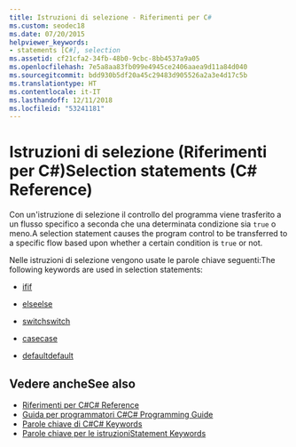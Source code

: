 ```yaml
---
title: Istruzioni di selezione - Riferimenti per C#
ms.custom: seodec18
ms.date: 07/20/2015
helpviewer_keywords:
- statements [C#], selection
ms.assetid: cf21cfa2-34fb-48b0-9cbc-8bb4537a9a05
ms.openlocfilehash: 7e5a8aa83fb099e4945ce2406aaea9d11a84d040
ms.sourcegitcommit: bdd930b5df20a45c29483d905526a2a3e4d17c5b
ms.translationtype: HT
ms.contentlocale: it-IT
ms.lasthandoff: 12/11/2018
ms.locfileid: "53241181"
---
```

# <a name="selection-statements-c-reference"></a><span data-ttu-id="9de4a-102">Istruzioni di selezione (Riferimenti per C#)</span><span class="sxs-lookup"><span data-stu-id="9de4a-102">Selection statements (C# Reference)</span></span>

<span data-ttu-id="9de4a-103">Con un'istruzione di selezione il controllo del programma viene trasferito a un flusso specifico a seconda che una determinata condizione sia `true` o meno.</span><span class="sxs-lookup"><span data-stu-id="9de4a-103">A selection statement causes the program control to be transferred to a specific flow based upon whether a certain condition is `true` or not.</span></span>

<span data-ttu-id="9de4a-104">Nelle istruzioni di selezione vengono usate le parole chiave seguenti:</span><span class="sxs-lookup"><span data-stu-id="9de4a-104">The following keywords are used in selection statements:</span></span>

- [<span data-ttu-id="9de4a-105">if</span><span class="sxs-lookup"><span data-stu-id="9de4a-105">if</span></span>](if-else.md)

- [<span data-ttu-id="9de4a-106">else</span><span class="sxs-lookup"><span data-stu-id="9de4a-106">else</span></span>](if-else.md)

- [<span data-ttu-id="9de4a-107">switch</span><span class="sxs-lookup"><span data-stu-id="9de4a-107">switch</span></span>](switch.md)

- [<span data-ttu-id="9de4a-108">case</span><span class="sxs-lookup"><span data-stu-id="9de4a-108">case</span></span>](switch.md)

- [<span data-ttu-id="9de4a-109">default</span><span class="sxs-lookup"><span data-stu-id="9de4a-109">default</span></span>](switch.md)

## <a name="see-also"></a><span data-ttu-id="9de4a-110">Vedere anche</span><span class="sxs-lookup"><span data-stu-id="9de4a-110">See also</span></span>

- [<span data-ttu-id="9de4a-111">Riferimenti per C#</span><span class="sxs-lookup"><span data-stu-id="9de4a-111">C# Reference</span></span>](../index.md)
- [<span data-ttu-id="9de4a-112">Guida per programmatori C#</span><span class="sxs-lookup"><span data-stu-id="9de4a-112">C# Programming Guide</span></span>](../../programming-guide/index.md)
- [<span data-ttu-id="9de4a-113">Parole chiave di C#</span><span class="sxs-lookup"><span data-stu-id="9de4a-113">C# Keywords</span></span>](index.md)
- [<span data-ttu-id="9de4a-114">Parole chiave per le istruzioni</span><span class="sxs-lookup"><span data-stu-id="9de4a-114">Statement Keywords</span></span>](statement-keywords.md)